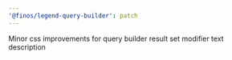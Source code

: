 ```yaml
---
'@finos/legend-query-builder': patch
---
```


Minor css improvements for query builder result set modifier text description

